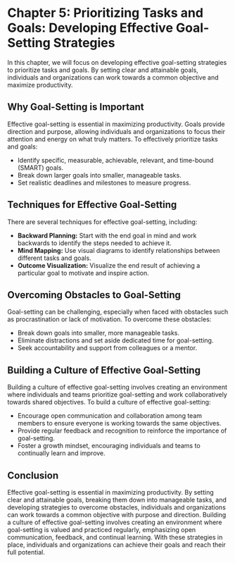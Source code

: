 Chapter 5: Prioritizing Tasks and Goals: Developing Effective Goal-Setting Strategies
=====================================================================================

In this chapter, we will focus on developing effective goal-setting strategies to prioritize tasks and goals. By setting clear and attainable goals, individuals and organizations can work towards a common objective and maximize productivity.

Why Goal-Setting is Important
-----------------------------

Effective goal-setting is essential in maximizing productivity. Goals provide direction and purpose, allowing individuals and organizations to focus their attention and energy on what truly matters. To effectively prioritize tasks and goals:

* Identify specific, measurable, achievable, relevant, and time-bound (SMART) goals.
* Break down larger goals into smaller, manageable tasks.
* Set realistic deadlines and milestones to measure progress.

Techniques for Effective Goal-Setting
-------------------------------------

There are several techniques for effective goal-setting, including:

* **Backward Planning:** Start with the end goal in mind and work backwards to identify the steps needed to achieve it.
* **Mind Mapping:** Use visual diagrams to identify relationships between different tasks and goals.
* **Outcome Visualization:** Visualize the end result of achieving a particular goal to motivate and inspire action.

Overcoming Obstacles to Goal-Setting
------------------------------------

Goal-setting can be challenging, especially when faced with obstacles such as procrastination or lack of motivation. To overcome these obstacles:

* Break down goals into smaller, more manageable tasks.
* Eliminate distractions and set aside dedicated time for goal-setting.
* Seek accountability and support from colleagues or a mentor.

Building a Culture of Effective Goal-Setting
--------------------------------------------

Building a culture of effective goal-setting involves creating an environment where individuals and teams prioritize goal-setting and work collaboratively towards shared objectives. To build a culture of effective goal-setting:

* Encourage open communication and collaboration among team members to ensure everyone is working towards the same objectives.
* Provide regular feedback and recognition to reinforce the importance of goal-setting.
* Foster a growth mindset, encouraging individuals and teams to continually learn and improve.

Conclusion
----------

Effective goal-setting is essential in maximizing productivity. By setting clear and attainable goals, breaking them down into manageable tasks, and developing strategies to overcome obstacles, individuals and organizations can work towards a common objective with purpose and direction. Building a culture of effective goal-setting involves creating an environment where goal-setting is valued and practiced regularly, emphasizing open communication, feedback, and continual learning. With these strategies in place, individuals and organizations can achieve their goals and reach their full potential.
